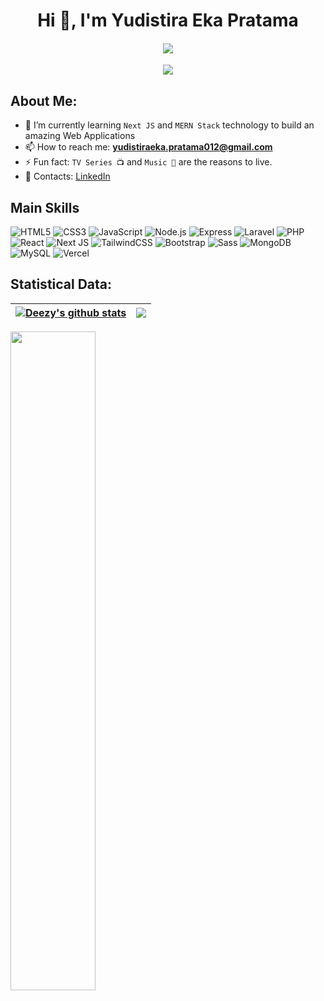 <h1 align="center">Hi 👋, I'm Yudistira Eka Pratama</h1>
<h4 align="center"><img src="https://page-views.glitch.me/badge?page_id=deezycxde" /></h4>
<p align="center"><img src="https://i.pinimg.com/originals/d2/01/00/d20100b74f803174b49fa5ba3673d098.gif"></p>

## About Me:
* 🌱 I’m currently learning `Next JS` and `MERN Stack` technology to build an amazing Web Applications
* 📫 How to reach me: **yudistiraeka.pratama012@gmail.com**
* ⚡ Fun fact: `TV Series 📺` and `Music 🎵` are the reasons to live.
* 🙌 Contacts: <a href="https://www.linkedin.com/in/yudistira-eka-pratama012/" target="_blank">LinkedIn</a>

## Main Skills
![HTML5](https://img.shields.io/badge/html5-%23E34F26.svg?style=for-the-badge&logo=html5&logoColor=white) 
![CSS3](https://img.shields.io/badge/css3-%231572B6.svg?style=for-the-badge&logo=css3&logoColor=white) 
![JavaScript](https://img.shields.io/badge/javascript-%23323330.svg?style=for-the-badge&logo=javascript&logoColor=%23F7DF1E) 
![Node.js](https://img.shields.io/static/v1?style=for-the-badge&message=Node.js&color=339933&logo=Node.js&logoColor=FFFFFF&label=)
![Express](https://img.shields.io/static/v1?style=for-the-badge&message=Express&color=000000&logo=Express&logoColor=FFFFFF&label=)
![Laravel](https://img.shields.io/badge/Laravel-FF2D20?style=for-the-badge&logo=laravel&logoColor=white) 
![PHP](https://img.shields.io/badge/PHP-777BB4?style=for-the-badge&logo=php&logoColor=white) 
![React](https://img.shields.io/badge/React-20232A?style=for-the-badge&logo=react&logoColor=61DAFB) 
![Next JS](https://img.shields.io/badge/next.js-000000?style=for-the-badge&logo=nextdotjs&logoColor=white) 
![TailwindCSS](https://img.shields.io/badge/tailwindcss-%2338B2AC.svg?style=for-the-badge&logo=tailwind-css&logoColor=white) 
![Bootstrap](https://img.shields.io/badge/Bootstrap-563D7C?style=for-the-badge&logo=bootstrap&logoColor=white)
![Sass](https://img.shields.io/static/v1?style=for-the-badge&message=Sass&color=CC6699&logo=Sass&logoColor=FFFFFF&label=)
![MongoDB](https://img.shields.io/static/v1?style=for-the-badge&message=MongoDB&color=47A248&logo=MongoDB&logoColor=FFFFFF&label=)
![MySQL](https://img.shields.io/static/v1?style=for-the-badge&message=MySQL&color=4479A1&logo=MySQL&logoColor=FFFFFF&label=)
![Vercel](https://img.shields.io/static/v1?style=for-the-badge&message=Vercel&color=000000&logo=Vercel&logoColor=FFFFFF&label=)



## Statistical Data:
| <a href="https://github.com/deezycxde/github-readme-stats"><img align="center" src="https://github-readme-stats.vercel.app/api?username=tamathecxder&show_icons=true&include_all_commits=true&count_private=true&theme=buefy&hide_border=true" alt="Deezy's github stats" /></a> | <a href="https://github.com/deezycxde/github-readme-stats"><img align="center" src="https://github-readme-stats.vercel.app/api/top-langs/?username=tamathecxder&layout=compact&theme=buefy&hide_border=true" /></a> |
| ------------- | ------------- |

<p align="left">
  <a href="https://github.com/deezycxde/github=readme-streak-stats">
    <img width="52%" src="http://github-readme-streak-stats.herokuapp.com?user=tamathecxder&theme=buefy&date_format=j%20M%5B%20Y%5D" />
  </a>
</p>
